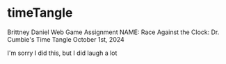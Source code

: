 # timeTangle

Brittney Daniel
Web Game Assignment
NAME: Race Against the Clock: Dr. Cumbie's Time Tangle
October 1st, 2024

I'm sorry I did this, but I did laugh a lot
